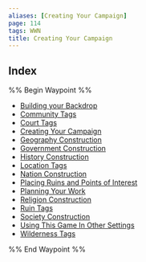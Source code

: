 ```yaml
---
aliases: [Creating Your Campaign]
page: 114
tags: WWN
title: Creating Your Campaign
---
```





## Index

%% Begin Waypoint %%
- [Building your Backdrop](./Building%20your%20Backdrop.md)
- [Community Tags](./Community%20Tags.md)
- [Court Tags](./Court%20Tags.md)
- [Creating Your Campaign](./Creating%20Your%20Campaign.md)
- [Geography Construction](./Geography%20Construction.md)
- [Government Construction](./Government%20Construction.md)
- [History Construction](./History%20Construction.md)
- [Location Tags](./Location%20Tags.md)
- [Nation Construction](./Nation%20Construction.md)
- [Placing Ruins and Points of Interest](./Placing%20Ruins%20and%20Points%20of%20Interest.md)
- [Planning Your Work](./Planning%20Your%20Work.md)
- [Religion Construction](./Religion%20Construction.md)
- [Ruin Tags](./Ruin%20Tags.md)
- [Society Construction](./Society%20Construction.md)
- [Using This Game In Other Settings](./Using%20This%20Game%20In%20Other%20Settings.md)
- [Wilderness Tags](./Wilderness%20Tags.md)

%% End Waypoint %%